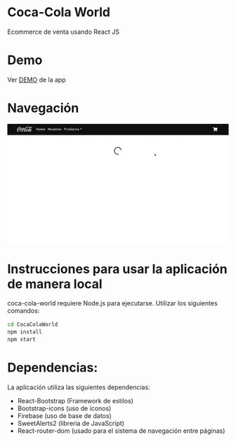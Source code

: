 # Coca-Cola World

Ecommerce de venta usando React JS

# Demo

Ver [DEMO](https://romantic-dijkstra-079a9e.netlify.app) de la app

# Navegación
![gif](https://github.com/camilapardini/CocaColaWorld/blob/master/src/Ecommerce.gif) 

# Instrucciones para usar la aplicación de manera local

coca-cola-world requiere Node.js para ejecutarse. Utilizar los siguientes comandos:

```sh
cd CocaColaWorld
npm install
npm start
```

# Dependencias:
La aplicación utiliza las siguientes dependencias:

- React-Bootstrap (Framework de estilos)
- Bootstrap-icons (uso de iconos)
- Firebase (uso de base de datos)
- SweetAlerts2 (libreria de JavaScript)
- React-router-dom (usado para el sistema de navegación entre páginas)
